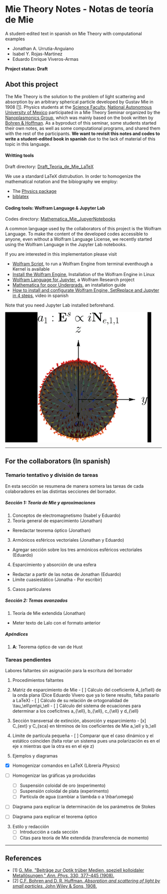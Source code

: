 # Mie Theory Notes - Notas de teoría de Mie
A student-edited text in spanish on Mie Theory with computational examples
- Jonathan A. Urrutia-Anguiano
- Isabel Y. Rojas-Martinez
- Eduardo Enrique Viveros-Armas

**Project status: Draft**

## Abot this project
The Mie Theory is the solution to the problem of light scattering and absorption by an arbitrary spherical particle developed by Gustav Mie in 1908 [[1](1)]. Physics students at the [Science Faculty](http://www.fciencias.unam.mx/), [National Autonomous University of Mexico](http://english.unam.mx/) participated in a Mie Theory Seminar organized by the [Nanoplasmonics Group](http://sistemas.fciencias.unam.mx/~coronado/index.php), which was  mainly based on the book written by [Bohren & Hoffman](2). As a byproduct of this seminar, some students started their own notes, as well as some computational programs, and shared them with the rest of the participants. **We want to revisit this notes and codes to write a student-edited book in spanish** due to the lack of material of this topic in this language.

#### Writting tools
Draft directory: [Draft_Teoria_de_Mie_LaTeX](/Draft_Teoria_de_Mie_LaTeX)

 We use a standard LaTeX distrubution. In order to homogenize the mathematical notation and the bibiography we employ:
- The [Physics package](http://mirrors.ibiblio.org/CTAN/macros/latex/contrib/physics/physics.pdf)
- [biblatex](https://www.ctan.org/pkg/biblatex)

#### Coding tools: Wolfram Language & Jupyter Lab
Codes directory: [Mathematica_Mie_JupyerNotebooks](/Mathematica_Mie_JupyerNotebooks)

A common language used by the collaborators of this project is the Wolfram Language. To make the content of the developed codes accessible to anyone, even without a Wolfram Language License, we recently started using the Wolfram Language in the Jupyter Lab notebooks.

If you are interested in this implementation please visit
- [Wolfram Script](https://reference.wolfram.com/language/workflow/InstallWolframScript.html), to run a Wolfram Engine from terminal eventhough a Kernel is available
- [Install the Wolfram Engine](https://support.wolfram.com/46072), Installation of the Wolfram Engine in Linux
- [Wolfram Language for Jupyter](https://github.com/WolframResearch/WolframLanguageForJupyter), a Wolfram Research project
- [Mathematica for poor Undergrads](https://www.davecwright.org/post/mathematica_jupyter/), an installation guide
- [How to install and configurate Wolfram Engine, SetReplace and Jupyter in 4 steps](https://www.youtube.com/watch?v=C9B88AI5DMY&t), video in spanish

Note that you need Jupyter Lab installed beforehand.

![Dipolar resonanse](/Mathematica_Mie_JupyterNotebooks/0-Calculos/1-Gifs/Ne11/Ne11_crop.gif )

---
## For the collaborators (In spanish)

### Temario tentativo y división de tareas
En esta sección se resumena de manera somera las tareas de cada colaboradores en las distintas secciones del borrador.

##### Sección 1: Teoría de Mie y aproximaciones
1. Conceptos de electromagnetismo (Isabel y Eduardo)
2. Teoría general de esparcimiento (Jonathan)
  - Reredactar teorema óptico (Jonathan)
3. Armónicos esféricos vectoriales (Jonathan y Eduardo)
  - Agregar sección sobre los tres armónicos esféricos vectoriales (Eduardo)
4. Esparcimiento y absorción de una esfera
  - Redactar a partir de las notas de Jonathan (Eduardo)
  - Límite cuasiestático (Jonatha - Por escribir)
5. Casos particulares

##### Sección 2: Temas avanzados
1. Teoría de Mie extendida (Jonathan)
  - Meter texto de Lalo con el formato anterior

##### Apéndices
1. **A**: Teorema óptico de van de Hust

### Tareas pendientes

Labores faltantes sin asignación para la escritura del borrador

1. Procedimientos faltantes
  1. Matriz de esparcimiento de Mie
    - [ ] Cálculo del coeficiente A_{e1\ell} de la onda plana (Dice Eduardo Vivero que ya lo tiene resulto, falta pasarlo a LaTeX)
    - [ ] Cálculo de su relación de ortogonalidad de \tau_\ell\pm\pi_\ell
    - [ ] Cálculo del sistema de ecuaciones para determinar a los coeficitnes a_{\ell}, b_{\ell}, c_{\ell} y d_{\ell}
  2. Sección transversal de extinción, absorción y esparcimiento
    - [x] C_{ext} y C_{sca} en términos de los coeficientes de Mie a_\ell y b_\ell
  3. Límite de partícula pequeña
    - [ ] Comparar que el caso dinámico y el estático coinciden (falta rotar un sistema pues una polarización es en el eje x mientras que la otra es en el eje z)


2. Ejemplos y diagramas
  - [x] Homogenizar comandos en LaTeX (Librería _Physics_)
  - [ ] Homogenizar las gráficas ya producidas
      - [ ] Suspensión coloidal de oro (experimento)
      - [ ] Suspensión coloidal de plata (experimento)
      - [ ] Partícula de agua (cambiar a \lambda o a \hbar\omega)
  - [ ] Diagrama para explicar la determinación de los parámetros de Stokes
  - [ ] Diagrama para explicar el teorema óptico


3. Estilo y redacción
    - [ ] Introducción a cada sección
    - [ ] Citas para teoría de Mie extendida (transferencia de momento)

---
## References
- [1] [G. Mie, "Beiträge zur Optik trüber Medien, speziell kolloidaler Metallösungen," _Ann. Phys._ 330, 377–445 (1908).](https://onlinelibrary.wiley.com/doi/epdf/10.1002/andp.19083300302)
- [2] [C.F. Bohren and D. R. Huffman. _Absorption and scattering of light by small particles._ John Wiley & Sons, 1908.](https://books.google.com.mx/books/about/Absorption_and_Scattering_of_Light_by_Sm.html?id=ib3EMXXIRXUC&redir_esc=y)
